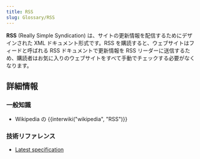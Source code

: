 ```yaml
---
title: RSS
slug: Glossary/RSS
---
```

**RSS** (Really Simple Syndication) は、サイトの更新情報を配信するためにデザインされた XML ドキュメント形式です。RSS を購読すると、ウェブサイトはフィードと呼ばれる RSS ドキュメントで更新情報を RSS リーダーに送信するため、購読者はお気に入りのウェブサイトをすべて手動でチェックする必要がなくなります。

## 詳細情報

### 一般知識

- Wikipedia の {{interwiki("wikipedia", "RSS")}}

### 技術リファレンス

- [Latest specification](http://www.rssboard.org/rss-specification)
